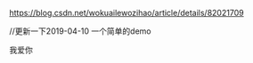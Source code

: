 https://blog.csdn.net/wokuailewozihao/article/details/82021709



//更新一下2019-04-10
一个简单的demo
 
<html>
<body>
我爱你
<!--把button放在右下角，这个是可以随意修改的，你可以改成一个链接一个图片之类的-->
<div id="google_translate_element" style="position:absolute;bottom:10px;right:10px;z-index:2000;opacity:0.7"></div>
<script>
function googleTranslateElementInit() {
 
	new google.translate.TranslateElement(
		{
                //这个是当前页面的原语言，便于插件精确翻译
                pageLanguage: 'zh-CN',
            //这个是你需要翻译的语言，比如你只需要翻译成越南和英语，这里就只写en,vi
			includedLanguages: 'en,zh-CN,hr,cs,da,nl,fr,de,el,iw,hu,ga,it,ja,ko,pt,ro,ru,sr,es,th,vi',
            //选择语言的样式，这个是面板，还有下拉框的样式，具体的记不到了，找不到api~~
			layout: google.translate.TranslateElement.InlineLayout.SIMPLE,
            //自动显示翻译横幅，就是翻译后顶部出现的那个，有点丑，这个属性没有用的话，请看文章底部的其他方法
			autoDisplay: true, 
			//还有些其他参数，由于原插件不再维护，找不到详细api了，将就了，实在不行直接上dom操作
		}, 
		'google_translate_element'//触发按钮的id
	);
 
}
</script>
<script src="https://translate.google.cn/translate_a/element.js?cb=googleTranslateElementInit"></script>
</body>
 
</html>
